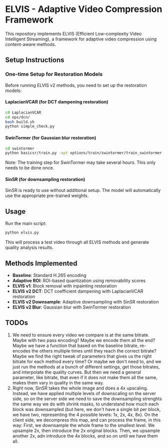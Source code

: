 # ELVIS - Adaptive Video Compression Framework

This repository implements ELVIS (Efficient Low-complexity Video Intelligent Streaming), a framework for adaptive video compression using content-aware methods.

## Setup Instructions

### One-time Setup for Restoration Models

Before running ELVIS v2 methods, you need to set up the restoration models:

#### LaplacianVCAR (for DCT dampening restoration)
```bash
cd LaplacianVCAR
cd ops/dcn/
bash build.sh
python simple_check.py
```

#### SwinTormer (for Gaussian blur restoration)
```bash
cd swintormer
python basicsr/train.py -opt options/train/swintormer/train_swintormer.yml
```

Note: The training step for SwinTormer may take several hours. This only needs to be done once.

#### SinSR (for downsampling restoration)
SinSR is ready to use without additional setup. The model will automatically use the appropriate pre-trained weights.

## Usage

Run the main script:
```bash
python elvis.py
```

This will process a test video through all ELVIS methods and generate quality analysis results.

## Methods Implemented

- **Baseline**: Standard H.265 encoding
- **Adaptive ROI**: ROI-based quantization using removability scores
- **ELVIS v1**: Block removal with inpainting restoration
- **ELVIS v2 DCT**: DCT coefficient dampening with LaplacianVCAR restoration
- **ELVIS v2 Downsample**: Adaptive downsampling with SinSR restoration
- **ELVIS v2 Blur**: Gaussian blur with SwinTormer restoration

## TODOs
1. We need to ensure every video we compare is at the same bitrate. Maybe with two pass encoding? Maybe we encode them all the end? Maybe we have a function that based on the baseline bitrate, re-encodes the others multiple times until they reach the correct bitrate? Maybe we find the right tweak of parameters that gives us the right bitrate for each method every time? Or maybe we don't need to, and we just run the methods at a bunch of different settings, get those bitrates, and interpolate the quality curves. But then we need a general parameter, like bitrate, that even if it does not make them all the same, makes them vary in quality in the same way.
2. Right now, SinSR takes the whole image and does a 4x upscaling. Instead, we have applied multiple levels of downscaling on the server side, so on the server side we need to save the downsampling strenghts the same way we do with shrink masks, to understand how much each block was downsampled (but here, we don't have a single bit per block, we have two, representing the 4 possible levels: 1x, 2x, 4x, 8x). On the client side, we decompress this map, and can process the frame, in this way: First, we downsample the whole frame to the smallest level. We upsample 2x, then introduce the 2x original blocks. Then, we upsample another 2x, adn introduce the 4x blocks, and so on until we have them all.

